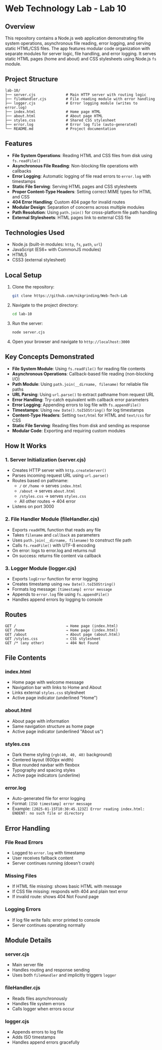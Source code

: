 # Web Technology Lab - Lab 10

## Overview

This repository contains a Node.js web application demonstrating file system operations, asynchronous file reading, error logging, and serving static HTML/CSS files. The app features modular code organization with separate modules for server logic, file handling, and error logging. It serves static HTML pages (home and about) and CSS stylesheets using Node.js `fs` module.

## Project Structure

```
lab-10/
├── server.cjs              # Main HTTP server with routing logic
├── fileHandler.cjs         # File reading module with error handling
├── logger.cjs              # Error logging module (writes to error.log)
├── index.html              # Home page HTML
├── about.html              # About page HTML
├── styles.css              # Shared CSS stylesheet
├── error.log               # Error log file (auto-generated)
└── README.md               # Project documentation
```

## Features

-   **File System Operations**: Reading HTML and CSS files from disk using `fs.readFile()`
-   **Asynchronous File Reading**: Non-blocking file operations with callbacks
-   **Error Logging**: Automatic logging of file read errors to `error.log` with timestamps
-   **Static File Serving**: Serving HTML pages and CSS stylesheets
-   **Proper Content-Type Headers**: Setting correct MIME types for HTML and CSS
-   **404 Error Handling**: Custom 404 page for invalid routes
-   **Modular Design**: Separation of concerns across multiple modules
-   **Path Resolution**: Using `path.join()` for cross-platform file path handling
-   **External Stylesheets**: HTML pages link to external CSS file

## Technologies Used

-   Node.js (built-in modules: `http`, `fs`, `path`, `url`)
-   JavaScript (ES6+ with CommonJS modules)
-   HTML5
-   CSS3 (external stylesheet)

## Local Setup

1. Clone the repository:
    ```bash
    git clone https://github.com/nikgrinding/Web-Tech-Lab
    ```
2. Navigate to the project directory:
    ```bash
    cd lab-10
    ```
3. Run the server:
    ```bash
    node server.cjs
    ```
4. Open your browser and navigate to `http://localhost:3000`

## Key Concepts Demonstrated

-   **File System Module**: Using `fs.readFile()` for reading file contents
-   **Asynchronous Operations**: Callback-based file reading (non-blocking I/O)
-   **Path Module**: Using `path.join(__dirname, filename)` for reliable file paths
-   **URL Parsing**: Using `url.parse()` to extract pathname from request URL
-   **Error Handling**: Try-catch equivalent with callback error parameters
-   **Error Logging**: Appending errors to log file with `fs.appendFile()`
-   **Timestamps**: Using `new Date().toISOString()` for log timestamps
-   **Content-Type Headers**: Setting `text/html` for HTML and `text/css` for CSS
-   **Static File Serving**: Reading files from disk and sending as response
-   **Modular Code**: Exporting and requiring custom modules

## How It Works

### 1. Server Initialization (server.cjs)

-   Creates HTTP server with `http.createServer()`
-   Parses incoming request URL using `url.parse()`
-   Routes based on pathname:
    -   `/` or `/home` → serves `index.html`
    -   `/about` → serves `about.html`
    -   `/styles.css` → serves `styles.css`
    -   All other routes → 404 error
-   Listens on port 3000

### 2. File Handler Module (fileHandler.cjs)

-   Exports `readHTML` function that reads any file
-   Takes `filename` and `callback` as parameters
-   Uses `path.join(__dirname, filename)` to construct file path
-   Calls `fs.readFile()` with UTF-8 encoding
-   On error: logs to error.log and returns null
-   On success: returns file content via callback

### 3. Logger Module (logger.cjs)

-   Exports `logError` function for error logging
-   Creates timestamp using `new Date().toISOString()`
-   Formats log message: `[timestamp] error message`
-   Appends to `error.log` file using `fs.appendFile()`
-   Handles append errors by logging to console

## Routes

```
GET /                       → Home page (index.html)
GET /home                   → Home page (index.html)
GET /about                  → About page (about.html)
GET /styles.css             → CSS stylesheet
GET /* (any other)          → 404 Not Found
```

## File Contents

### index.html

-   Home page with welcome message
-   Navigation bar with links to Home and About
-   Links external `styles.css` stylesheet
-   Active page indicator (underlined "Home")

### about.html

-   About page with information
-   Same navigation structure as home page
-   Active page indicator (underlined "About us")

### styles.css

-   Dark theme styling (`rgb(40, 40, 40)` background)
-   Centered layout (600px width)
-   Blue rounded navbar with flexbox
-   Typography and spacing styles
-   Active page indicators (underline)

### error.log

-   Auto-generated file for error logging
-   Format: `[ISO timestamp] error message`
-   Example: `[2025-01-15T10:30:45.123Z] Error reading index.html: ENOENT: no such file or directory`

## Error Handling

### File Read Errors

-   Logged to `error.log` with timestamp
-   User receives fallback content
-   Server continues running (doesn't crash)

### Missing Files

-   If HTML file missing: shows basic HTML with message
-   If CSS file missing: responds with 404 and plain text error
-   If invalid route: shows 404 Not Found page

### Logging Errors

-   If log file write fails: error printed to console
-   Server continues operating normally

## Module Details

### server.cjs

-   Main server file
-   Handles routing and response sending
-   Uses both `fileHandler` and implicitly triggers `logger`

### fileHandler.cjs

-   Reads files asynchronously
-   Handles file system errors
-   Calls logger when errors occur

### logger.cjs

-   Appends errors to log file
-   Adds ISO timestamps
-   Handles append errors gracefully
